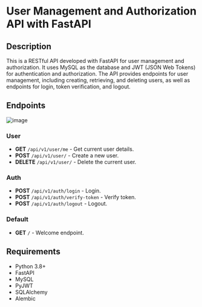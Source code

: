 # User Management and Authorization API with FastAPI

## Description

This is a RESTful API developed with FastAPI for user management and authorization. It uses MySQL as the database and JWT (JSON Web Tokens) for authentication and authorization. The API provides endpoints for user management, including creating, retrieving, and deleting users, as well as endpoints for login, token verification, and logout.

## Endpoints

![image](https://github.com/user-attachments/assets/680a5350-0de0-41ff-87c1-d0d70ffb01f5)

### User

- **GET** `/api/v1/user/me` - Get current user details.
- **POST** `/api/v1/user/` - Create a new user.
- **DELETE** `/api/v1/user/` - Delete the current user.

### Auth

- **POST** `/api/v1/auth/login` - Login.
- **POST** `/api/v1/auth/verify-token` - Verify token.
- **POST** `/api/v1/auth/logout` - Logout.

### Default

- **GET** `/` - Welcome endpoint.

## Requirements

- Python 3.8+
- FastAPI
- MySQL
- PyJWT
- SQLAlchemy
- Alembic
